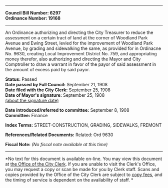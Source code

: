 * * * * *  
  
**Council Bill Number: [](#h0)[](#h2)6297**   
**Ordinance Number: 19168**  
  
* * * * *  
  
An Ordinance authorizing and directing the City Treasurer to reduce the assessment on a certain tract of land at the corner of Woodland Park Avenue and Ewing Street, levied for the improvement of Woodland Park Avenue, by grading and sidewalking the same, as provided for in Ordinacne No. 9630, creating Local Improvement District No. 759, and appropriating money therefor, also authorizing and directing the Mayor and City Comptroller to draw a warrant in favor of the payor of said assessment in the amount of excess paid by said payor.  
  
**Status:** Passed   
**Date passed by Full Council:** September 21, 1908   
**Date filed with the City Clerk:** September 25, 1908   
**Date of Mayor's signature:** September 25, 1908   
[(about the signature date)](/~public/approvaldate.htm)   
  
  
**Date introduced/referred to committee:** September 8, 1908   
**Committee:** Finance   
  
**Index Terms:** STREET-CONSTRUCTION, GRADING, SIDEWALKS, FREMONT  
  
**References/Related Documents:** Related: Ord 9630  
  
**Fiscal Note:** *(No fiscal note available at this time)*  
  
* * * * *  
  
*No text for this document is available on-line. You may view this document at [the Office of the City Clerk](http://www.seattle.gov/leg/clerk/contactUs.htm). If you are unable to visit the Clerk's Office, you may request a copy or scan be made for you by Clerk staff. Scans and copies provided by the Office of the City Clerk are subject to [copy fees](http://clerk.seattle.gov/~public/clerkfees.htm), and the timing of service is dependent on the availability of staff. *  
  
  
